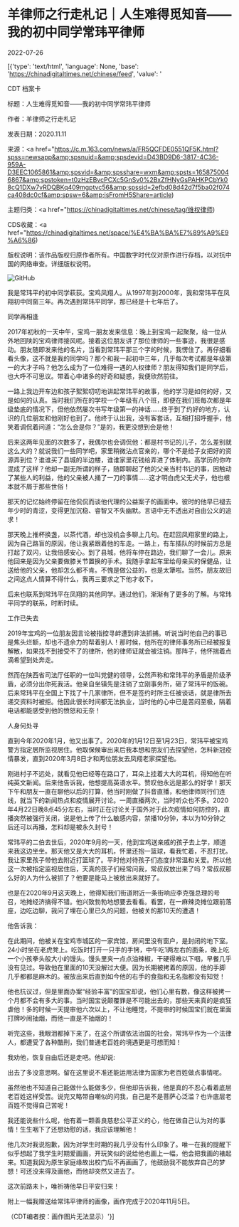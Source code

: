 # 羊律师之行走札记｜人生难得觅知音——我的初中同学常玮平律师

2022-07-26

[{'type': 'text/html', 'language': None, 'base': 'https://chinadigitaltimes.net/chinese/feed', 'value': '

CDT 档案卡

标题：人生难得觅知音——我的初中同学常玮平律师

作者：羊律师之行走札记

发表日期：2020.11.11

来源：<a href="https://c.m.163.com/news/a/FR5QCFDE0551QF5K.html?spss=newsapp&amp;spsnuid=&amp;spsdevid=D43BD9D6-3817-4C36-959A-D3EEC1065861&amp;spsvid=&amp;spsshare=wxm&amp;spsts=1658750046867&amp;spstoken=t0zHzEBvcPCXc5GnSv0%2BxZfHNyGsPAHKPCbYk08cQ1DXw7vRDQBKq409mgptvc56&amp;spssid=2efbd08d42d7f5ba02f074ca408dc0cf&amp;spsw=6&amp;isFromH5Share=article)

主题归类：<a href="https://chinadigitaltimes.net/chinese/tag/维权律师)

CDS收藏：<a href="https://chinadigitaltimes.net/space/%E4%BA%BA%E7%89%A9%E9%A6%86)

版权说明：该作品版权归原作者所有。中国数字时代仅对原作进行存档，以对抗中国的网络审查。详细版权说明。





![GitHub](https://chinadigitaltimes.net/chinese/files/2022/07/常玮平.jpg)

我是常玮平的初中同学萩荻。宝鸡凤翔人。从1997年到2000年，我和常玮平在凤翔初中同窗三年。再次遇到常玮平同学，那已经是十七年后了。

同学再相逢

2017年初秋的一天中午，宝鸡一朋友发来信息：晚上到宝鸡一起聚聚，给一位从外地回陕的宝鸡律师接风呢。接着这位朋友讲了那位律师的一些事迹，我很是感动。朋友随即发来他的名片，当看到常玮平那三个字的时候，我愣住了。再仔细看看头像，这不就是我的同学吗？那个和我一起初中三年，几乎每次考试都是年级第一的大才子吗？他怎么成为了一位难得一遇的人权律师？朋友得知我们是同学后，也大呼不可思议。带着心中诸多的好奇和疑惑，我便欣然前往。

一路上我边开车边和孩子絮絮叨叨地讲起常玮平的故事，他的学习是如何的好，又是如何的认真。当时我们所在的学校一个年级有八个班，即便在我们班每次都是年级垫底的情况下，但他依然屡次书写年级第一的神话……终于到了约好的地方，认识的几位朋友和他刚好也到了。他终于认出我，没有客套话，互相打招呼握手，他笑着调侃着问道：“怎么会是你？”是的，我更没想到会是他！

后来这两年见面的次数多了，我偶尔也会调侃他：都是村书记的儿子，怎么差别就这么大的？就说我们一些同学吧，家里稍微沾点官亲的，哪个不是给子女把好的资源弄到位？谁谁买了县城的半边楼，谁谁家里花钱给弄进了体制内。高学历的你咋混成了这样？他却一副无所谓的样子，随即聊起了他的父亲当村书记的事，因触动了某些人的利益，他的父亲被人捅了一刀的事情……这才明白虎父无犬子，他也根本就不屑于那些世俗！

那天的记忆始终停留在他侃侃而谈他代理的公益案子的画面中。彼时的他早已褪去年少时的青涩，变得更加沉稳、睿智又不失幽默。言语中无不透出对自由公义的追求！

那天晚上推杯换盏，以茶代酒，却也没机会多聊上几句。在赶回凤翔家里的路上，因为自己路盲的原因，他让我紧跟着他的车走。一路上，有车插队的时候前方总是打起了双闪，让我倍感安心。到了县城，他将车停在路边，我们聊了一会儿。原来他回来是因为父亲要做膝关节置换的手术。我随手拿起车里给母亲买的保健品，让送给他的父亲，他却怎么都不肯。不愧是做公益的，也是太犟啦。当然，朋友故旧之间这点人情算不得什么，我再三要求之下他才收下。

后来也联系到常玮平在凤翔的其他同学。通过他们，渐渐有了更多的了解。与常玮平同学的联系，时断时续。

工作已失去

2019年宝鸡的一位朋友因言论被指控寻衅遭到非法抓捕。听说当时他自己的事已是焦头烂额，却也不遗余力的帮着别人！那时候，他所在的律师事务所已经被报复解散，如果找不到接受不了的律所，他的律师证就会被注销。那阵子，他怀揣着点滴希望到处奔走。

然而在陕西省司法厅任职的一位叫党健的领导，公然声称和常玮平的矛盾是阶级矛盾，必须分出你死我活。他亲自坐镇先是注销了立刚事务所，砸了常玮平的饭碗。后来常玮平在全国上下找了十几家律所，但不是签约时所主任被谈话，就是律所去递交资料时被拒。他因此很长时间都无法执业，当时他的心中已是苦闷至极，隔着电话都能感受到他的愤怒和无奈！

人身何处寻

直到今年2020年1月，他又出事了。2020年的1月12日至1月23日，常玮平被宝鸡警方指定居所监视居住。他取保候审出来后我本想和朋友们去探望他，怎料新冠疫情暴发，直到2020年3月8日才和两位朋友去凤翔老家探望他。

刚进村子不远处，就看见他已经等在路口了，耳朵上挂着大大的耳机，得知他在听纯英文新闻。后来他告诉我，他想提高英语水平。赞叹他永远是那么的好学！那天下午和朋友一直在聊他以后的打算，他当时刚做了抖音直播，和他律师同行们连线，就当下的新闻热点和疫情展开讨论。一周直播两次，当时听众也不多。2020年4月22日晚8点45分左右，当时正在讨论关于国外对于此次疫情如何防控的，直播突然被强行关闭，说是他上传了什么敏感内容，禁播10分钟，本以为10分钟之后还可以再播，怎料却是被永久封号！

常玮平的二伯去世后，2020年9月的一天，他到宝鸡送亲戚的孩子去上学，顺道来我这边坐坐。那天他又是大大的耳机，怀里还抱一篮球，看我忙着，不忍打扰。我让家里孩子带他去附近打篮球了。平时他对待孩子们态度非常温和关爱。所以他这一次被指定监视居住后，天真的孩子们经常问我，常叔叔放出来了吗？常叔叔那么好的人为什么被抓了？他要是能马上被放出来就好了。

也是在2020年9月这天晚上，他得知我们街道附近一条街响应李克强总理的号召，地摊经济搞得不错。他兴致勃勃地想要去看看。看罢，在一麻辣烫摊位跟前落座，边吃边聊，我问了埋在心里已久的问题，他被关的那10天的遭遇！

他告诉我：



在此期间，他被关在宝鸡市城区的一家宾馆，房间里没有窗户，是封闭的地下室。24小时坐在老虎凳上。吃饭时打开一只手的手铐，中午吃1两左右的面条，晚上吃一个小孩拳头般大小的馒头。馒头里夹一点点油辣椒，干硬得难以下咽，早餐几乎没有见过。导致他在里面的10天没解过大便。因为长期被拷着的原因，他的手脚几乎都都是麻木的。被放出来后直到如今他的右手的食指和无名指都没有知觉！



他也抗议过，但是里面办案“经验丰富”的国宝却说，他们心里有数，像这样被拷一个月都不会有多大的事。当时国宝说颠覆罪是不可能出去的，那些天来真的是疯狂虐他！多的时候一天提审他六次以上，不让他睡觉，不提审的时候国宝们就在里面打牌吵闹抽烟，而他一直是不抽烟的！

听完这些，我眼泪都掉下来了，在这个所谓依法治国的社会，常玮平作为一个法律人，都遭受了各种酷刑，我们普通老百姓的境遇更是可想而知！

我劝他，恢复自由后还是走吧。他却说:



出去了多没意思啊。留在这里说不准还能运用法律为国家为老百姓做点事情呢。



虽然他也不知道自己能做什么能做多少，但他却告诉我，他是真的不忍心看着底层老百姓这样受苦。说完又略带自嘲似的问我，自己是不是菩萨心泛滥？也许底层老百姓不觉得自己苦呢！

我还能说些什么呢，他有着一颗善良慈悲公平正义的心，他在做自己认为对的事情！生生咽下了还想劝慰的话，我应该理解他！

他几次对我说抱歉，因为对学生时期的我几乎没有什么印象了。唯一在我的提醒下似乎想起了我学生时期爱画画，开玩笑似的说给他也画上一幅，他会把我画的裱起来。知道我因为原生家庭缘故出校门后不再画画了，他鼓励我不能放弃自己的梦想！可还没来得及画他，而他却突然又进去了。

这次前路未卜，唯祈祷他早日平安归来！

附上一幅我赠送给常玮平律师的画像，画作完成于2020年11月5日。

（CDT编者按：画作图片无法显示）'}]